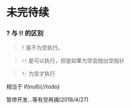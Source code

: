 # 未完待续

### ? 与 !! 的区别

> `?` 是不为空执行。

> `!!` 是可以执行，但是如果为空会抛出空指针

> `?:` 为空才执行

相当于 if(null){//todo}

暂停开发...等有空再搞(2018/4/27)